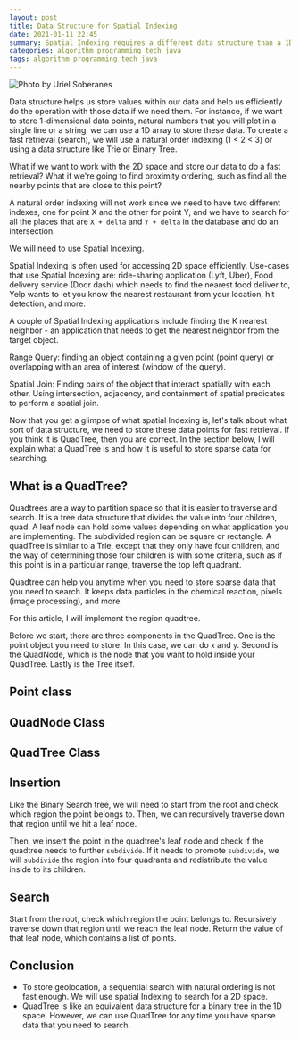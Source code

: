 ```yaml
---
layout: post
title: Data Structure for Spatial Indexing
date: 2021-01-11 22:45
summary: Spatial Indexing requires a different data structure than a 1D space
categories: algorithm programming tech java
tags: algorithm programming tech java
---
```


![Photo by Uriel Soberanes](https://images.unsplash.com/photo-1535223289827-42f1e9919769?ixlib=rb-1.2.1&ixid=MXwxMjA3fDB8MHxwaG90by1wYWdlfHx8fGVufDB8fHw%3D&auto=format&fit=crop&w=668&q=80)

Data structure helps us store values within our data and help us efficiently do the operation with those data if we need them. For instance, if we want to store 1-dimensional data points, natural numbers that you will plot in a single line or a string, we can use a 1D array to store these data. To create a fast retrieval (search), we will use a natural order indexing (1 < 2 < 3) or using a data structure like Trie or Binary Tree. 

What if we want to work with the 2D space and store our data to do a fast retrieval? What if we're going to find proximity ordering, such as find all the nearby points that are close to this point?

A natural order indexing will not work since we need to have two different indexes, one for point X and the other for point Y, and we have to search for all the places that are `X + delta` and `Y + delta` in the database and do an intersection.

We will need to use Spatial Indexing.

Spatial Indexing is often used for accessing 2D space efficiently. Use-cases that use Spatial Indexing are:  ride-sharing application (Lyft, Uber), Food delivery service (Door dash) which needs to find the nearest food deliver to, Yelp wants to let you know the nearest restaurant from your location, hit detection, and more.

A couple of Spatial Indexing applications include finding the K nearest neighbor - an application that needs to get the nearest neighbor from the target object.


Range Query: finding an object containing a given point (point query) or overlapping with an area of interest (window of the query).

Spatial Join: Finding pairs of the object that interact spatially with each other. Using intersection, adjacency, and containment of spatial predicates to perform a spatial join.


Now that you get a glimpse of what spatial Indexing is, let's talk about what sort of data structure, we need to store these data points for fast retrieval. If you think it is QuadTree, then you are correct. In the section below, I will explain what a QuadTree is and how it is useful to store sparse data for searching.


## What is a QuadTree?
Quadtrees are a way to partition space so that it is easier to traverse and search. It is a tree data structure that divides the value into four children, quad. A leaf node can hold some values depending on what application you are implementing. The subdivided region can be square or rectangle. A quadTree is similar to a Trie, except that they only have four children, and the way of determining those four children is with some criteria, such as if this point is in a particular range, traverse the top left quadrant.

Quadtree can help you anytime when you need to store sparse data that you need to search. It keeps data particles in the chemical reaction, pixels (image processing), and more.

For this article, I will implement the region quadtree.

Before we start, there are three components in the QuadTree. One is the point object you need to store. In this case, we can do `x` and `y`. Second is the QuadNode, which is the node that you want to hold inside your QuadTree. Lastly is the Tree itself.

## Point class
<script src="https://gist.github.com/edwardGunawan/13cda621214dc5bea3ba2c4e33c1468d.js"></script>

## QuadNode Class

<script src="https://gist.github.com/edwardGunawan/2a05a75f7961820cb1406bf7284cb0be.js"></script>

## QuadTree Class

<script src="https://gist.github.com/edwardGunawan/baaf3ea48942747b73e0c7e28f4227ff.js"></script>

## Insertion
Like the Binary Search tree, we will need to start from the root and check which region the point belongs to. Then, we can recursively traverse down that region until we hit a leaf node.

Then, we insert the point in the quadtree's leaf node and check if the quadtree needs to further `subdivide`. If it needs to promote `subdivide`, we will `subdivide` the region into four quadrants and redistribute the value inside to its children.


<script src="https://gist.github.com/edwardGunawan/56513d0533f2f3dcc42cf02e8bce2dee.js"></script>

## Search
Start from the root, check which region the point belongs to. Recursively traverse down that region until we reach the leaf node. Return the value of that leaf node, which contains a list of points.

<script src="https://gist.github.com/edwardGunawan/dbf63e8672968b0138f7d7a9f8bb1387.js"></script>



## Conclusion
- To store geolocation, a sequential search with natural ordering is not fast enough. We will use spatial Indexing to search for a 2D space. 
- QuadTree is like an equivalent data structure for a binary tree in the 1D space. However, we can use QuadTree for any time you have sparse data that you need to search.
